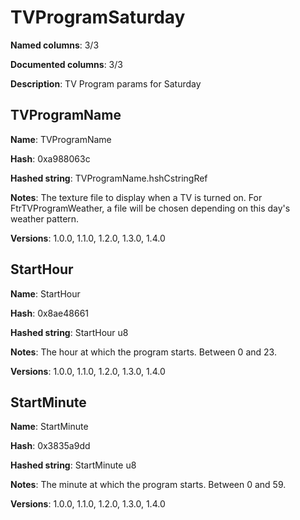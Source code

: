 # TVProgramSaturday
**Named columns**: 3/3

**Documented columns**: 3/3

**Description**: TV Program params for Saturday
## TVProgramName

**Name**: TVProgramName

**Hash**: 0xa988063c

**Hashed string**: TVProgramName.hshCstringRef

**Notes**: The texture file to display when a TV is turned on. For FtrTVProgramWeather, a file will be chosen depending on this day's weather pattern.

**Versions**: 1.0.0, 1.1.0, 1.2.0, 1.3.0, 1.4.0

## StartHour

**Name**: StartHour

**Hash**: 0x8ae48661

**Hashed string**: StartHour u8

**Notes**: The hour at which the program starts. Between 0 and 23.

**Versions**: 1.0.0, 1.1.0, 1.2.0, 1.3.0, 1.4.0

## StartMinute

**Name**: StartMinute

**Hash**: 0x3835a9dd

**Hashed string**: StartMinute u8

**Notes**: The minute at which the program starts. Between 0 and 59.

**Versions**: 1.0.0, 1.1.0, 1.2.0, 1.3.0, 1.4.0

